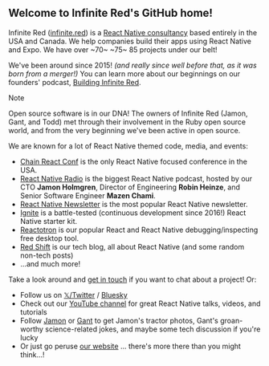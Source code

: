 ## Welcome to Infinite Red's GitHub home!

Infinite Red ([infinite.red](https://infinite.red/?r=github-ir-readme)) is a [React Native consultancy](https://infinite.red/react-native-consultants) based entirely in the USA and Canada. We help companies build their apps using React Native and Expo. We have over ~70~ ~75~ 85 projects under our belt!

We've been around since 2015! _(and really since well before that, as it was born from a merger!)_ You can learn more about our beginnings on our founders' podcast, [Building Infinite Red](https://building.infinite.red/).

> [!NOTE]
> Open source software is in our DNA! The owners of Infinite Red (Jamon, Gant, and Todd) met through their involvement in the Ruby open source world, and from the very beginning we've been active in open source.

We are known for a lot of React Native themed code, media, and events:

- [Chain React Conf](https://chainreactconf.com) is the only React Native focused conference in the USA.
- [React Native Radio](https://reactnativeradio.com) is the biggest React Native podcast, hosted by our CTO **Jamon Holmgren**, Director of Engineering **Robin Heinze**, and Senior Software Engineer **Mazen Chami**.
- [React Native Newsletter](https://reactnativenewsletter.com) is the most popular React Native newsletter.
- [Ignite](https://github.com/infinitered/ignite) is a battle-tested (continuous development since 2016!) React Native starter kit.
- [Reactotron](https://reactotron.com) is our popular React and React Native debugging/inspecting free desktop tool.
- [Red Shift](https://shift.infinite.red) is our tech blog, all about React Native (and some random non-tech posts)
- ...and much more!

Take a look around and [get in touch](https://infinite.red/contact) if you want to chat about a project! Or:

* Follow us on [𝕏/Twitter](https://x.com/infinite_red) / [Bluesky](http://bsky.app/profile/infinite.red)
* Check out our [YouTube channel](https://www.youtube.com/@InfiniteRed) for great React Native talks, videos, and tutorials
* Follow [Jamon](https://x.com/jamonholmgren) or [Gant](https://x.com/GantLaborde) to get Jamon's tractor photos, Gant's groan-worthy science-related jokes, and maybe some tech discussion if you're lucky
* Or just go peruse [our website](https://infinite.red) ... there's more there than you might think...!
